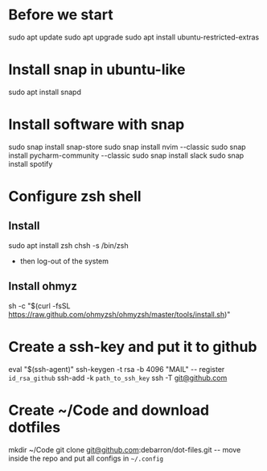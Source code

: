 # Before we start
sudo apt update
sudo apt upgrade
sudo apt install ubuntu-restricted-extras

# Install snap in ubuntu-like
sudo apt install snapd

# Install software with snap
sudo snap install snap-store
sudo snap install nvim --classic
sudo snap install pycharm-community --classic
sudo snap install slack
sudo snap install spotify

# Configure zsh shell
## Install
sudo apt install zsh
chsh -s /bin/zsh
- then log-out of the system

## Install ohmyz
sh -c "$(curl -fsSL https://raw.github.com/ohmyzsh/ohmyzsh/master/tools/install.sh)"

# Create a ssh-key and put it to github
eval "$(ssh-agent)"
ssh-keygen -t rsa -b 4096 "MAIL"
-- register `id_rsa_github`
ssh-add -k `path_to_ssh_key`
ssh -T git@github.com

# Create ~/Code and download dotfiles
mkdir ~/Code
git clone git@github.com:debarron/dot-files.git
-- move inside the repo and put all configs in `~/.config`



